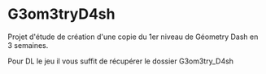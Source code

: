 # G3om3tryD4sh

Projet d'étude de création d'une copie du 1er niveau de Géometry Dash en 3 semaines.

Pour DL le jeu il vous suffit de récupérer le dossier G3om3try_D4sh
